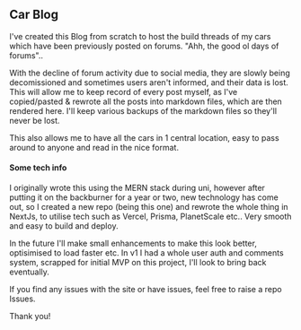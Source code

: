 ## Car Blog

I've created this Blog from scratch to host the build threads of my cars which have been previously posted on forums. "Ahh, the good ol days of forums"..

With the decline of forum activity due to social media, they are slowly being decomissioned and sometimes users aren't informed, and their data is lost. This will allow me to keep record of every post myself, as I've copied/pasted & rewrote all the posts into markdown files, which are then rendered here. I'll keep various backups of the markdown files so they'll never be lost.

This also allows me to have all the cars in 1 central location, easy to pass around to anyone and read in the nice format.

#### Some tech info

I originally wrote this using the MERN stack during uni, however after putting it on the backburner for a year or two, new technology has come out, so I created a new repo (being this one) and rewrote the whole thing in NextJs, to utilise tech such as Vercel, Prisma, PlanetScale etc.. Very smooth and easy to build and deploy.

In the future I'll make small enhancements to make this look better, optisimised to load faster etc. In v1 I had a whole user auth and comments system, scrapped for initial MVP on this project, I'll look to bring back eventually.

If you find any issues with the site or have issues, feel free to raise a repo Issues.

Thank you!
